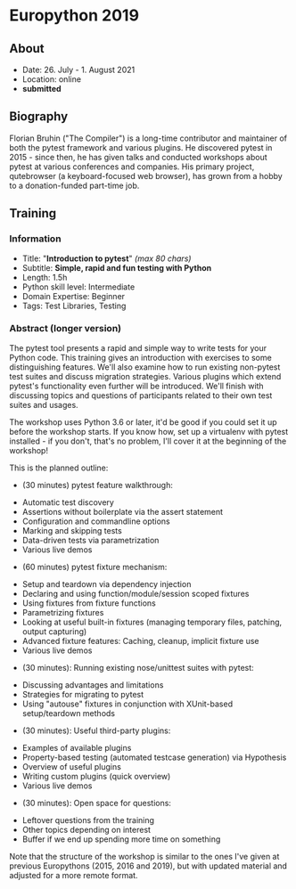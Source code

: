 # Europython 2019

## About

- Date: 26. July - 1. August 2021
- Location: online
- **submitted**

## Biography

Florian Bruhin ("The Compiler") is a long-time contributor and maintainer of
both the pytest framework and various plugins. He discovered pytest in 2015 -
since then, he has given talks and conducted workshops about pytest at various
conferences and companies. His primary project, qutebrowser (a keyboard-focused
web browser), has grown from a hobby to a donation-funded part-time job.

## Training
### Information

- Title: "**Introduction to pytest**" *(max 80 chars)*
- Subtitle: **Simple, rapid and fun testing with Python**
- Length: 1.5h
- Python skill level: Intermediate
- Domain Expertise: Beginner
- Tags: Test Libraries, Testing

### Abstract (longer version)

The pytest tool presents a rapid and simple way to write tests for your Python code. This training gives an introduction with exercises to some distinguishing features. We'll also examine how to run existing non-pytest test suites and discuss migration strategies. Various plugins which extend pytest's functionality even further will be introduced. We'll finish with discussing topics and questions of participants related to their own test suites and usages.

The workshop uses Python 3.6 or later, it'd be good if you could set it up before the workshop starts. If you know how, set up a virtualenv with pytest installed - if you don't, that's no problem, I'll cover it at the beginning of the workshop!

This is the planned outline:

- (30 minutes) pytest feature walkthrough:
* Automatic test discovery
* Assertions without boilerplate via the assert statement
* Configuration and commandline options
* Marking and skipping tests
* Data-driven tests via parametrization
* Various live demos

- (60 minutes) pytest fixture mechanism:
* Setup and teardown via dependency injection
* Declaring and using function/module/session scoped fixtures
* Using fixtures from fixture functions
* Parametrizing fixtures
* Looking at useful built-in fixtures (managing temporary files, patching, output capturing)
* Advanced fixture features: Caching, cleanup, implicit fixture use
* Various live demos

- (30 minutes): Running existing nose/unittest suites with pytest:
* Discussing advantages and limitations
* Strategies for migrating to pytest
* Using "autouse" fixtures in conjunction with XUnit-based setup/teardown methods

- (30 minutes): Useful third-party plugins:
* Examples of available plugins
* Property-based testing (automated testcase generation) via Hypothesis
* Overview of useful plugins
* Writing custom plugins (quick overview)
* Various live demos

- (30 minutes): Open space for questions:
* Leftover questions from the training
* Other topics depending on interest
* Buffer if we end up spending more time on something

Note that the structure of the workshop is similar to the ones I've given at previous Europythons (2015, 2016 and 2019), but with updated material and adjusted for a more remote format.
